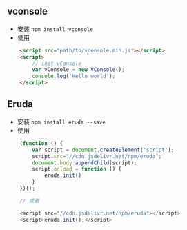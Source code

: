 ## vconsole
- 安装 `npm install vconsole`
- 使用
```html
    <script src="path/to/vconsole.min.js"></script>
    <script>
        // init vConsole
        var vConsole = new VConsole();
        console.log('Hello world');
    </script>
```

## Eruda
- 安装 `npm install eruda --save`
- 使用
```js
    (function () { 
        var script = document.createElement('script'); 
        script.src="//cdn.jsdelivr.net/npm/eruda"; 
        document.body.appendChild(script); 
        script.onload = function () { 
            eruda.init() 
        } 
    })();

    // 或者

    <script src="//cdn.jsdelivr.net/npm/eruda"></script>
    <script>eruda.init();</script>
```